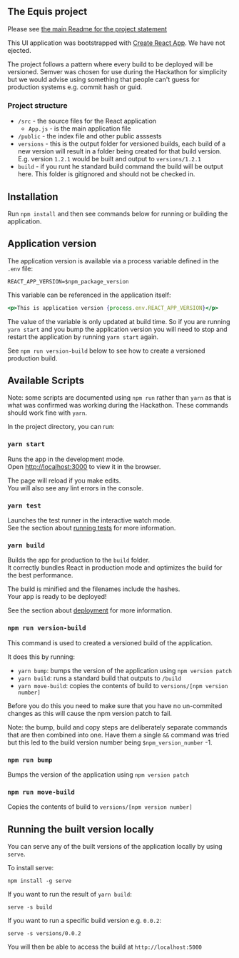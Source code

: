 ## The Equis project

Please see [the main Readme for the project statement](../../README.md)

This UI application was bootstrapped with [Create React App](https://github.com/facebook/create-react-app). We have not ejected.  

The project follows a pattern where every build to be deployed will be versioned. Semver was chosen for use during the Hackathon
for simplicity but we would advise using something that people can't guess for production systems e.g. commit hash or guid.

### Project structure

* `/src` - the source files for the React application  
  * `App.js` - is the main application file
* `/public` - the index file and other public asssests
* `versions` - this is the output folder for versioned builds, each build of a new version will result in a folder being created 
for that build version. E.g. version `1.2.1` would be built and output to `versions/1.2.1`
* `build` - if you runt he standard build command the build will be output here. This folder is gitignored and should not be checked in. 

## Installation 

Run `npm install` and then see commands below for running or building the application.

## Application version

The application version is available via a process variable defined in the `.env` file:

```
REACT_APP_VERSION=$npm_package_version

```

This variable can be referenced in the application itself:

```jsx harmony
<p>This is application version {process.env.REACT_APP_VERSION}</p>
```

The value of the variable is only updated at build time. So if you are running `yarn start`
and you bump the application version you will need to stop and restart the application 
by running `yarn start` again.

See `npm run version-build` below to see how to create a versioned production build. 

## Available Scripts

Note: some scripts are documented using `npm run` rather than `yarn` as that is what was confirmed was working during the 
Hackathon. These commands should work fine with `yarn`.

In the project directory, you can run:

### `yarn start`

Runs the app in the development mode.<br />
Open [http://localhost:3000](http://localhost:3000) to view it in the browser.

The page will reload if you make edits.<br />
You will also see any lint errors in the console.



### `yarn test`

Launches the test runner in the interactive watch mode.<br />
See the section about [running tests](https://facebook.github.io/create-react-app/docs/running-tests) for more information.

### `yarn build`

Builds the app for production to the `build` folder.<br />
It correctly bundles React in production mode and optimizes the build for the best performance.

The build is minified and the filenames include the hashes.<br />
Your app is ready to be deployed!

See the section about [deployment](https://facebook.github.io/create-react-app/docs/deployment) for more information.

### `npm run version-build`

This command is used to created a versioned build of the application. 

It does this by running:
* `yarn bump`: bumps the version of the application using `npm version patch` 
* `yarn build`: runs a standard build that outputs to `/build`
* `yarn move-build`: copies the contents of build to `versions/[npm version number]`

Before you do this you need to make sure that you have no un-commited changes as this will cause the npm version patch 
to fail.

Note: the bump, build and copy steps are deliberately separate commands that are then combined into one. Have them a 
single `&&` command was tried but this led to the build version number being `$npm_version_number` -1.

### `npm run bump`

Bumps the version of the application using `npm version patch` 

### `npm run move-build`

Copies the contents of build to `versions/[npm version number]`

## Running the built version locally

You can serve any of the built versions of the application locally by using `serve`.

To install serve:

```npm
npm install -g serve
```

If you want to run the result of `yarn build`:

```
serve -s build
```

If you want to run a specific build version e.g. `0.0.2`:

```
serve -s versions/0.0.2
```

You will then be able to access the build at `http://localhost:5000`